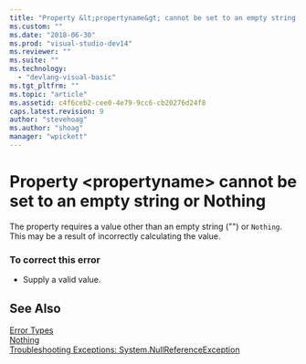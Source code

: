 ```yaml
---
title: "Property &lt;propertyname&gt; cannot be set to an empty string or Nothing | Microsoft Docs"
ms.custom: ""
ms.date: "2018-06-30"
ms.prod: "visual-studio-dev14"
ms.reviewer: ""
ms.suite: ""
ms.technology: 
  - "devlang-visual-basic"
ms.tgt_pltfrm: ""
ms.topic: "article"
ms.assetid: c4f6ceb2-cee0-4e79-9cc6-cb20276d24f8
caps.latest.revision: 9
author: "stevehoag"
ms.author: "shoag"
manager: "wpickett"
---
```

# Property &lt;propertyname&gt; cannot be set to an empty string or Nothing
The property requires a value other than an empty string ("") or `Nothing`. This may be a result of incorrectly calculating the value.  
  
### To correct this error  
  
-   Supply a valid value.  
  
## See Also  
 [Error Types](http://msdn.microsoft.com/library/3048aabf-8c97-4e13-9150-853769cb5f6f)   
 [Nothing](http://msdn.microsoft.com/library/06176e2d-bbf7-4a37-afaa-a86ad21ee99f)   
 [Troubleshooting Exceptions: System.NullReferenceException](../misc/troubleshooting-exceptions-system-nullreferenceexception.md)